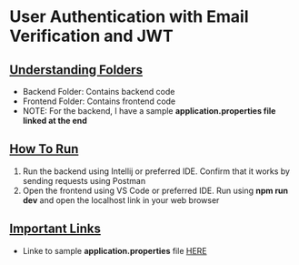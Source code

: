 # User Authentication with Email Verification and JWT

## <ins>Understanding Folders</ins>
* Backend Folder: Contains backend code 
* Frontend Folder: Contains frontend code
* NOTE: For the backend, I have a sample __application.properties file linked at the end__

## <ins>How To Run</ins>
1. Run the backend using Intellij or preferred IDE. Confirm that it works by sending requests using Postman
2. Open the frontend using VS Code or preferred IDE. Run using __npm run dev__ and open the localhost link in your web browser

## <ins>Important Links</ins>
* Linke to sample __application.properties__ file [HERE]()
